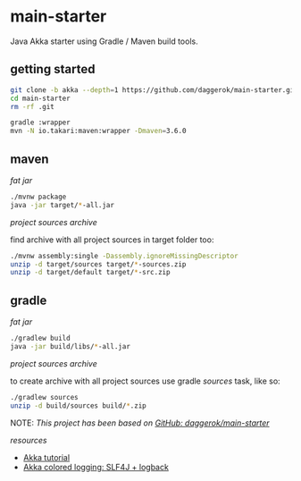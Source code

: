 # main-starter
Java Akka starter using Gradle / Maven build tools.

## getting started

```bash
git clone -b akka --depth=1 https://github.com/daggerok/main-starter.git
cd main-starter
rm -rf .git

gradle :wrapper
mvn -N io.takari:maven:wrapper -Dmaven=3.6.0
```

## maven

_fat jar_

```bash
./mvnw package
java -jar target/*-all.jar
```

_project sources archive_

find archive with all project sources in target folder too:

```bash
./mvnw assembly:single -Dassembly.ignoreMissingDescriptor
unzip -d target/sources target/*-sources.zip
unzip -d target/default target/*-src.zip
```

## gradle

_fat jar_

```bash
./gradlew build
java -jar build/libs/*-all.jar
```

_project sources archive_

to create archive with all project sources use gradle _sources_ task, like so:

```bash
./gradlew sources
unzip -d build/sources build/*.zip
```

NOTE: _This project has been based on [GitHub: daggerok/main-starter](https://github.com/daggerok/main-starter)_

_resources_

* [Akka tutorial](https://doc.akka.io/docs/akka/current/guide/tutorial_1.html)
* [Akka colored logging: SLF4J + logback](https://doc.akka.io/docs/akka/current/logging.html)
